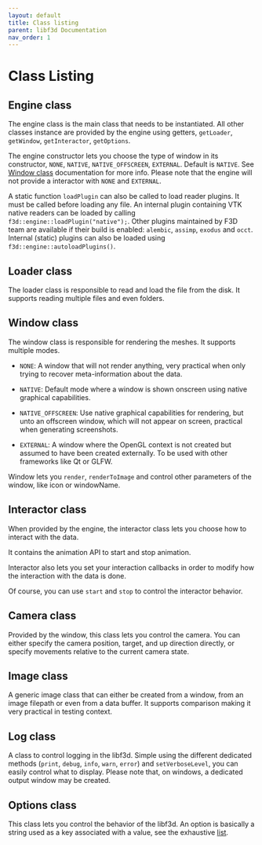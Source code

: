 ```yaml
---
layout: default
title: Class listing
parent: libf3d Documentation
nav_order: 1
---
```


# Class Listing

## Engine class

The engine class is the main class that needs to be instantiated. All other classes instance are provided by the engine using getters, `getLoader`, `getWindow`, `getInteractor`, `getOptions`.

The engine constructor lets you choose the type of window in its constructor, `NONE`, `NATIVE`, `NATIVE_OFFSCREEN`, `EXTERNAL`. Default is `NATIVE`. See [Window class](window-class) documentation for more info. Please note that the engine will not provide a interactor with `NONE` and `EXTERNAL`.

A static function `loadPlugin` can also be called to load reader plugins. It must be called before loading any file. An internal plugin containing VTK native readers can be loaded by calling `f3d::engine::loadPlugin("native");`. Other plugins maintained by F3D team are available if their build is enabled: `alembic`, `assimp`, `exodus` and `occt`.
Internal (static) plugins can also be loaded using `f3d::engine::autoloadPlugins()`.

## Loader class

The loader class is responsible to read and load the file from the disk. It supports reading multiple files and even folders.

## Window class

The window class is responsible for rendering the meshes. It supports multiple modes.

* `NONE`: A window that will not render anything, very practical when only trying to recover meta-information about the data.

* `NATIVE`: Default mode where a window is shown onscreen using native graphical capabilities.

* `NATIVE_OFFSCREEN`: Use native graphical capabilities for rendering, but unto an offscreen window, which will not appear on screen, practical when generating screenshots.

* `EXTERNAL`: A window where the OpenGL context is not created but assumed to have been created externally. To be used with other frameworks like Qt or GLFW.

Window lets you `render`, `renderToImage` and control other parameters of the window, like icon or windowName.

## Interactor class

When provided by the engine, the interactor class lets you choose how to interact with the data.

It contains the animation API to start and stop animation.

Interactor also lets you set your interaction callbacks in order to modify how the interaction with the data is done.

Of course, you can use `start` and `stop` to control the interactor behavior.

## Camera class

Provided by the window, this class lets you control the camera. You can either specify the camera position, target, and up direction directly, or specify movements relative to the current camera state.

## Image class

A generic image class that can either be created from a window, from an image filepath or even from a data buffer. It supports comparison making it very practical in testing context.

## Log class

A class to control logging in the libf3d. Simple using the different dedicated methods (`print`, `debug`, `info`, `warn`, `error`) and `setVerboseLevel`, you can easily control what to display. Please note that, on windows, a dedicated output window may be created.

## Options class

This class lets you control the behavior of the libf3d. An option is basically a string used as a key associated with a value, see the exhaustive [list](OPTIONS.md).
